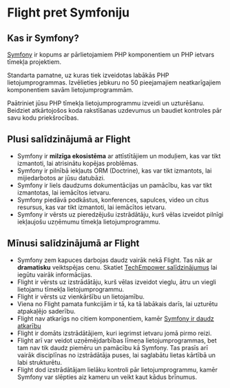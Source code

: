 # Flight pret Symfoniju

## Kas ir Symfony?
[Symfony](https://symfony.com/) ir kopums ar pārlietojamiem PHP komponentiem un PHP ietvars tīmekļa projektiem.

Standarta pamatne, uz kuras tiek izveidotas labākās PHP lietojumprogrammas. Izvēlieties jebkuru no 50 pieejamajiem neatkarīgajiem komponentiem savām lietojumprogrammām.

Paātriniet jūsu PHP tīmekļa lietojumprogrammu izveidi un uzturēšanu. Beidziet atkārtojošos koda rakstīšanas uzdevumus un baudiet kontroles pār savu kodu priekšrocības.

## Plusi salīdzinājumā ar Flight

- Symfony ir **milzīga ekosistēma** ar attīstītājiem un moduļiem, kas var tikt izmantoti, lai atrisinātu kopējas problēmas.
- Symfony ir pilnībā iekļauts ORM (Doctrine), kas var tikt izmantots, lai mijiedarbotos ar jūsu datubāzi.
- Symfony ir liels daudzums dokumentācijas un pamācību, kas var tikt izmantotas, lai iemācītos ietvaru.
- Symfony piedāvā podkāstus, konferences, sapulces, video un citus resursus, kas var tikt izmantoti, lai iemācītos ietvaru.
- Symfony ir vērsts uz pieredzējušu izstrādātāju, kurš vēlas izveidot pilnīgi iekļaujošu uzņēmumu tīmekļa lietojumprogrammu.

## Mīnusi salīdzinājumā ar Flight

- Symfony zem kapuces darbojas daudz vairāk nekā Flight. Tas nāk ar **dramatisku** veiktspējas cenu. Skatiet [TechEmpower salīdzinājumus](https://www.techempower.com/benchmarks/#hw=ph&test=fortune&section=data-r22&l=zik073-cn3)
  lai iegūtu vairāk informācijas.
- Flight ir vērsts uz izstrādātāju, kurš vēlas izveidot vieglu, ātru un viegli lietojamu tīmekļa lietojumprogrammu.
- Flight ir vērsts uz vienkāršību un lietojamību.
- Viena no Flight pamata funkcijām ir tā, ka tā labākais darīs, lai uzturētu atpakaļējo saderību.
- Flight nav atkarīgs no citiem komponentiem, kamēr [Symfony ir daudz atkarību](https://github.com/symfony/symfony/blob/7.2/composer.json)
- Flight ir domāts izstrādātājiem, kuri iegrimst ietvaru jomā pirmo reizi.
- Flight arī var veidot uzņēmējdarbības līmeņa lietojumprogrammas, bet tam nav tik daudz piemēru un pamācību kā Symfony. Tas prasīs arī vairāk disciplīnas no izstrādātāja puses, lai saglabātu lietas kārtībā un labi strukturētu.
- Flight dod izstrādātājam lielāku kontroli pār lietojumprogrammu, kamēr Symfony var slēpties aiz kameru un veikt kaut kādus brīnumus.